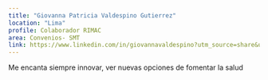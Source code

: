 ```yaml
---
title: "Giovanna Patricia Valdespino Gutierrez"
location: "Lima"
profile: Colaborador RIMAC
area: Convenios- SMT
link: https://www.linkedin.com/in/giovannavaldespino?utm_source=share&utm_campaign=share_via&utm_content=profile&utm_medium=android_app
---
```


Me encanta siempre innovar, ver nuevas opciones de fomentar la salud